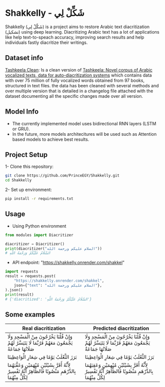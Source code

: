 # Shakkelly - شَكِّلْ لِي
Shakkelly (شَكِّلْ لِي) is a project aims to restore Arabic text diacritization (تشكيل) using deep learning. Diacritizing Arabic text has a lot of applications like help text-to-speach accuracy, improving search results and help individuals fastly diacritize their writings.

## Dataset info
[Tashkeela Clean](https://www.kaggle.com/datasets/ahmedmohsen2002/tashkeela-clean-arabic-diacritized-corpus): Is a clean version of [ Tashkeela: Novel corpus of Arabic vocalized texts, data for auto-diacritization systems](https://www.sciencedirect.com/science/article/pii/S2352340917300112]) which contains data with over 75 million of fully vocalized words obtained from 97 books, structured in text files. the data has been cleaned with several methods and over multiple version that is detailed in a changelog file attached with the dataset documenting all the specific changes made over all version.

## Model Info
- The currently implemented model uses bidirectional RNN layers (LSTM or GRU).
- In the future, more models architecitures will be used such as Attention based models to achieve best results.

## Project Setup
1- Clone this repository:
```bash
git clone https://github.com/PrinceEGY/Shakkelly.git
cd Shakkelly
```
2- Set up environment:
```bash
pip install -r requirements.txt
```
## Usage
- Using Python environment
```python
from modules import Diacritizer

diacritizer = Diacritizer()
print(diacritizer("السلام عليكم ورحمة الله"))
# السَّلَامُ عَلَيْكُمْ وَرَحْمَةُ اللَّهِ
```

- API endpoint: "https://shakkelly.onrender.com/shakkel"
```python
import requests
result = requests.post(
    "https://shakkelly.onrender.com/shakkel",
    json={"text": "السلام عليكم ورحمة الله"},
).json()
print(result)
# {'diacritized': 'السَّلَامُ عَلَيْكُمْ وَرَحْمَةُ اللَّهِ'}
```
## Some examples
| Real diacritization | Predicted diacritization |
|---------------------|--------------------------|
|وَإِنْ قُلْنَا يَخْرُجُونَ مِنْ الْمَسْجِدِ وَلَا يَجْمَعُونَ مَعَهُمْ فَرُبَّمَا لَا يَتَيَسَّرُ لَهُمْ صَلَاتُهَا جَمَاعَةً | وَإِنْ قُلْنَا يَخْرُجُونَ مِنْ الْمَسْجِدِ وَلَا يَجْمَعُونَ مَعَهُمْ فَرُبَّمَا لَا يَتَيَسَّرُ لَهُمْ صَلَاتُهَا جَمَاعَةٌ
|بَرَزَ الثَّعْلَبُ يَوْمًا فِي شِعَارِ الْوَاعِظِينَا | بَرَزَ الثَّعْلَبُ يَوْمًا فِي شِعَارِ الْوَاعِظِينَا
|لِأَنَّهُ أَقَرَّ بِشَيْئَيْنِ مُبْهَمَيْنِ وَعَقَّبَهُمَا بِالدِّرْهَمِ مَنْصُوبًا فَالظَّاهِرُ أَنَّهُ تَفْسِيرٌ لِكُلٍّ مِنْهُمَا |لِأَنَّهُ أَقَرَّ بِشَيْئَيْنِ مُبْهِمَيْنِ وَعَقِبَهُمَا بِالدِّرْهَمِ مَنْصُوبًا فَالظَّاهِرُ أَنَّهُ تَفْسِيرٌ لِكُلٍّ مِنْهُمَا
